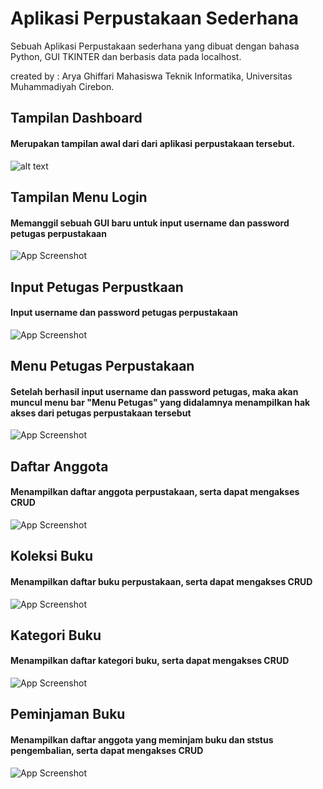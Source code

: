 # Aplikasi Perpustakaan Sederhana

Sebuah Aplikasi Perpustakaan sederhana yang dibuat dengan bahasa Python, GUI TKINTER dan berbasis data pada localhost.

created by : Arya Ghiffari
Mahasiswa Teknik Informatika, Universitas Muhammadiyah Cirebon.




## Tampilan Dashboard
#### Merupakan tampilan awal dari dari aplikasi perpustakaan tersebut.

![alt text](https://github.com/aryaghiffari/PBO-Lanjut/blob/main/Pertemuan_12_dashboard_login/dashboard.png?raw=true)

## Tampilan Menu Login
#### Memanggil sebuah GUI baru untuk input username dan password petugas perpustakaan
![App Screenshot](https://github.com/aryaghiffari/PBO-Lanjut/blob/main/Pertemuan_12_dashboard_login/MenuLogin.png?raw=true)

## Input Petugas Perpustkaan
#### Input username dan password petugas perpustakaan
![App Screenshot](https://github.com/aryaghiffari/PBO-Lanjut/blob/main/Pertemuan_12_dashboard_login/Inputpetugas.png?raw=true)

## Menu Petugas Perpustakaan
#### Setelah berhasil input username dan password petugas, maka akan muncul menu bar "Menu Petugas" yang didalamnya menampilkan hak akses dari petugas perpustakaan tersebut
![App Screenshot](https://github.com/aryaghiffari/PBO-Lanjut/blob/main/Pertemuan_12_dashboard_login/MenuPetugas.png?raw=true)

## Daftar Anggota
#### Menampilkan daftar anggota perpustakaan, serta dapat mengakses CRUD
![App Screenshot](https://github.com/aryaghiffari/PBO-Lanjut/blob/main/Pertemuan_12_dashboard_login/Daftaranggota.png?raw=true)

## Koleksi Buku
#### Menampilkan daftar buku perpustakaan, serta dapat mengakses CRUD
![App Screenshot](https://github.com/aryaghiffari/PBO-Lanjut/blob/main/Pertemuan_12_dashboard_login/MenuBuku.png?raw=true)

## Kategori Buku
#### Menampilkan daftar kategori buku, serta dapat mengakses CRUD
![App Screenshot](https://github.com/aryaghiffari/PBO-Lanjut/blob/main/Pertemuan_12_dashboard_login/kategoribuku.png?raw=true)


## Peminjaman Buku
#### Menampilkan daftar anggota yang meminjam buku dan ststus pengembalian, serta dapat mengakses CRUD
![App Screenshot](https://github.com/aryaghiffari/PBO-Lanjut/blob/main/Pertemuan_12_dashboard_login/MenuPeminjaman.png?raw=true)
